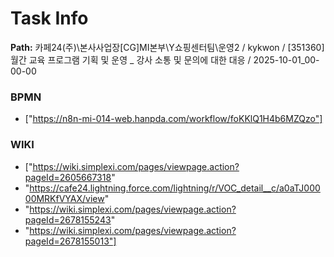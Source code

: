 # Task Info

**Path:** 카페24(주)\본사사업장\[CG]MI본부\Y쇼핑센터팀\운영2 / kykwon / [351360] 월간 교육 프로그램 기획 및 운영 _ 강사 소통 및 문의에 대한 대응 / 2025-10-01_00-00-00

### BPMN
- ["https://n8n-mi-014-web.hanpda.com/workflow/foKKlQ1H4b6MZQzo"]

### WIKI
- ["https://wiki.simplexi.com/pages/viewpage.action?pageId=2605667318"
- "https://cafe24.lightning.force.com/lightning/r/VOC_detail__c/a0aTJ00000MRKfVYAX/view"
- "https://wiki.simplexi.com/pages/viewpage.action?pageId=2678155243"
- "https://wiki.simplexi.com/pages/viewpage.action?pageId=2678155013"]

